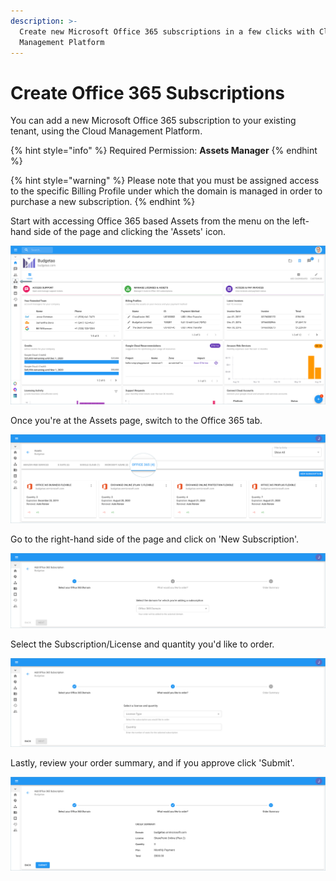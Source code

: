 ```yaml
---
description: >-
  Create new Microsoft Office 365 subscriptions in a few clicks with Cloud
  Management Platform
---
```


# Create Office 365 Subscriptions

You can add a new Microsoft Office 365 subscription to your existing tenant, using the Cloud Management Platform.

{% hint style="info" %}
Required Permission: **Assets Manager**
{% endhint %}

{% hint style="warning" %}
Please note that you must be assigned access to the specific Billing Profile under which the domain is managed in order to purchase a new subscription.
{% endhint %}

Start with accessing Office 365 based Assets from the menu on the left-hand side of the page and clicking the 'Assets' icon.

![](../.gitbook/assets/assets-icon-1-%20%284%29%20%285%29%20%283%29.png)

Once you're at the Assets page, switch to the Office 365 tab.

![](../.gitbook/assets/office-365-tab1.png)

Go to the right-hand side of the page and click on 'New Subscription'.

![](../.gitbook/assets/office-new-subscription.png)

Select the Subscription/License and quantity you'd like to order.

![](../.gitbook/assets/office-365-license-type.png)

Lastly, review your order summary, and if you approve click 'Submit'.

![](../.gitbook/assets/office-submit.png)


